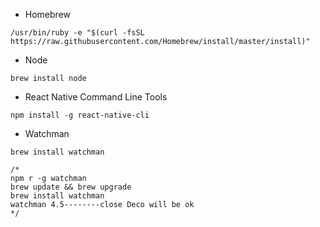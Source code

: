 
- Homebrew
```
/usr/bin/ruby -e "$(curl -fsSL https://raw.githubusercontent.com/Homebrew/install/master/install)"
```

- Node
```
brew install node
```

- React Native Command Line Tools
```
npm install -g react-native-cli
```


- Watchman
```
brew install watchman

/*
npm r -g watchman 
brew update && brew upgrade
brew install watchman
watchman 4.5--------close Deco will be ok
*/
```
